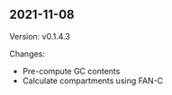 ## 2021-11-08

Version: v0.1.4.3

Changes:

* Pre-compute GC contents
* Calculate compartments using FAN-C

